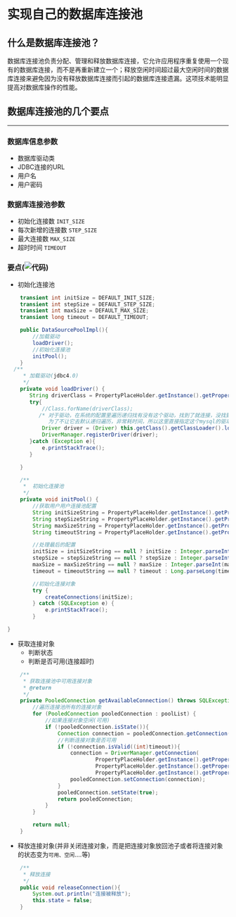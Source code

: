 实现自己的数据库连接池
===================
什么是数据库连接池？
-----------------

数据库连接池负责分配、管理和释放数据库连接，它允许应用程序重复使用一个现有的数据库连接，而不是再重新建立一个；释放空闲时间超过最大空闲时间的数据库连接来避免因为没有释放数据库连接而引起的数据库连接遗漏。这项技术能明显提高对数据库操作的性能。

## 数据库连接池的几个要点
-------------------

### 数据库信息参数
* 数据库驱动类    
* JDBC连接的URL
* 用户名
* 用户密码
### 数据库连接池参数
* 初始化连接数   `INIT_SIZE`
* 每次新增的连接数 `STEP_SIZE`
* 最大连接数 `MAX_SIZE`
* 超时时间  `TIMEOUT`

### 要点(![代码](https://github.com/Deep2018530/Java-Notes/tree/master/pool/src/main/java/com/lanqiao))
* 初始化连接池
``` JAVA
    transient int initSize = DEFAULT_INIT_SIZE;
    transient int stepSize = DEFAULT_STEP_SIZE;
    transient int maxSize = DEFAULT_MAX_SIZE;
    transient long timeout = DEFAULT_TIMEOUT;

    public DataSourcePoolImpl(){
        //加载驱动
        loadDriver();
        //初始化连接池
        initPool();
    }
  /**
     * 加载驱动(jdbc4.0)
     */
    private void loadDriver() {
       String driverClass = PropertyPlaceHolder.getInstance().getProperty(DRIVER_CLASS);
       try{
           //Class.forName(driverClass);
          /* 对于驱动，在系统的配置里遍历递归找有没有这个驱动，找到了就连接，没找到就报错
             为了不让它去默认递归遍历，非常耗时间，所以这里直接指定这个mysql的驱动，直接注册。不让它去进行默认的配置*/
           Driver driver = (Driver) this.getClass().getClassLoader().loadClass(driverClass).newInstance();
           DriverManager.registerDriver(driver);
       }catch (Exception e){
           e.printStackTrace();
       }

    }

    /**
     *  初始化连接池
     */
    private void initPool() {
        //获取用户用户连接池配置
        String initSizeString = PropertyPlaceHolder.getInstance().getProperty(INIT_SIZE);
        String stepSizeString = PropertyPlaceHolder.getInstance().getProperty(STEP_SIZE);
        String maxSizeString = PropertyPlaceHolder.getInstance().getProperty(MAX_SIZE);
        String timeoutString = PropertyPlaceHolder.getInstance().getProperty(TIMEOUT);

        //处理最后的配置
        initSize = initSizeString == null ? initSize : Integer.parseInt(initSizeString);
        stepSize = stepSizeString == null ? stepSize : Integer.parseInt(stepSizeString);
        maxSize = maxSizeString == null ? maxSize : Integer.parseInt(maxSizeString);
        timeout = timeoutString == null ? timeout : Long.parseLong(timeoutString);

        //初始化连接对象
        try {
            createConnections(initSize);
        } catch (SQLException e) {
            e.printStackTrace();
        }

}
```
* 获取连接对象
  * 判断状态
  * 判断是否可用(连接超时)
``` JAVA
    /**
     * 获取连接池中可用连接对象
     * @return
     */
    private PooledConnection getAvailableConnection() throws SQLException {
        //遍历连接池所有的连接对象
        for (PooledConnection pooledConnection : poolList) {
            //如果连接对象空闲(可用)
            if (!pooledConnection.isState()){
                Connection connection = pooledConnection.getConnection();
                //判断连接对象是否可用
                if (!connection.isValid((int)timeout)){
                    connection = DriverManager.getConnection(
                            PropertyPlaceHolder.getInstance().getProperty(URL),
                            PropertyPlaceHolder.getInstance().getProperty(USER),
                            PropertyPlaceHolder.getInstance().getProperty(PASSWORD));
                    pooledConnection.setConnection(connection);
                }
                pooledConnection.setState(true);
                return pooledConnection;
            }
        }

        return null;
    }
```
* 释放连接对象(并非关闭连接对象，而是把连接对象放回池子或者将连接对象的状态变为`可用、空闲`....等)
``` JAVA
    /**
     * 释放连接
     */
    public void releaseConnection(){
        System.out.println("连接被释放");
        this.state = false;
    }
```

